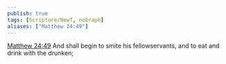 ```yaml
---
publish: true
tags: [Scripture/NewT, noGraph]
aliases: ["Matthew 24:49"]
---
```

[Matthew 24:49](https://churchofjesuschrist.org/study/scriptures/nt/matt/24?lang=eng&id=p49#p49) And shall begin to smite his fellowservants, and to eat and drink with the drunken;
